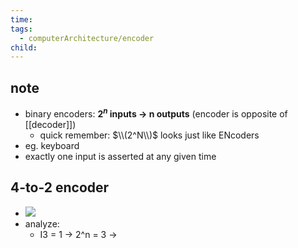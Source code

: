 ```yaml
---
time: 
tags:
  - computerArchitecture/encoder
child:
---
```

## note
- binary encoders: **$2^n$ inputs -> n outputs** (encoder is opposite of [[decoder]])
	- quick remember: $\\(2^N\\)$ looks just like ENcoders
- eg. keyboard
- exactly one input is asserted at any given time
## 4-to-2 encoder
- ![](https://i.imgur.com/g1mkIJd.png)
- analyze: 
	- I3 = 1 -> 2^n = 3 ->